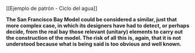 [[Ejemplo de patrón - Ciclo del agua]]

**The San Francisco Bay Model could be considered a similar, just that more complex case, in which its designers have had to detect, or perhaps decide, from the real bay those relevant (unitary) elements to carry out the construction of the model. The risk of all this is, again, that it is not understood because what is being said is too obvious and well known.**